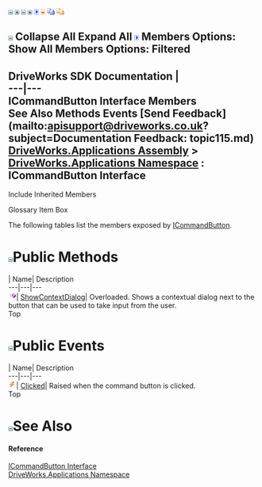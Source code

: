 ![](dotnetimages/collapse.gif) ![](dotnetimages/expand.gif) ![](dotnetimages/collapse.gif) ![](dotnetimages/expand.gif) ![](dotnetimages/drpdown.gif) ![](dotnetimages/drpdown_orange.gif) ![](dotnetimages/copycode.gif) ![](dotnetimages/copycodeHighlight.gif)

![](dotnetimages/collapse.gif) Collapse All Expand All ![](dotnetimages/drpdown.gif) Members Options: Show All  Members Options: Filtered   
---  
DriveWorks SDK Documentation  |   
---|---  
ICommandButton Interface Members   
See Also Methods Events [Send Feedback](mailto:apisupport@driveworks.co.uk?subject=Documentation Feedback: topic115.md)  
[DriveWorks.Applications Assembly](topic13.md) > [DriveWorks.Applications Namespace](topic16.md) : ICommandButton Interface  
---  
  
Include Inherited Members    


Glossary Item Box

The following tables list the members exposed by [ICommandButton](topic115.md).

# ![](dotnetimages/collapse.gif)Public Methods

| Name| Description  
---|---|---  
![ Method](dotnetimages/Method.gif)| [ShowContextDialog](topic120.md)| Overloaded. Shows a contextual dialog next to the button that can be used to take input from the user.   
Top

# ![](dotnetimages/collapse.gif)Public Events

| Name| Description  
---|---|---  
![ Event](dotnetimages/Event.gif)| [Clicked](topic123.md)| Raised when the command button is clicked.   
Top

# ![](dotnetimages/collapse.gif)See Also

#### Reference

[ICommandButton Interface](topic115.md)   
[DriveWorks.Applications Namespace](topic16.md)


